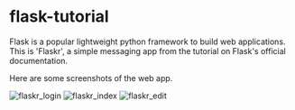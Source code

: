 # flask-tutorial

Flask is a popular lightweight python framework to build web applications.
This is 'Flaskr', a simple messaging app from the tutorial on Flask's official documentation.

Here are some screenshots of the web app.


![flaskr_login](https://user-images.githubusercontent.com/38199801/153612278-5a04f0fb-5aee-4cf7-831f-bb526efce35c.png)
![flaskr_index](https://user-images.githubusercontent.com/38199801/153612341-e6ed98d5-90f2-42f4-871c-c51bfd7ccc97.png)
![flaskr_edit](https://user-images.githubusercontent.com/38199801/153612371-b29ec07f-8df7-4eaa-b5ad-ca55308f1446.png)
